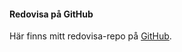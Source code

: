 #### Redovisa på GitHub

Här finns mitt redovisa-repo på [GitHub](https://github.com/OllieJohnsson/ramverk1).
